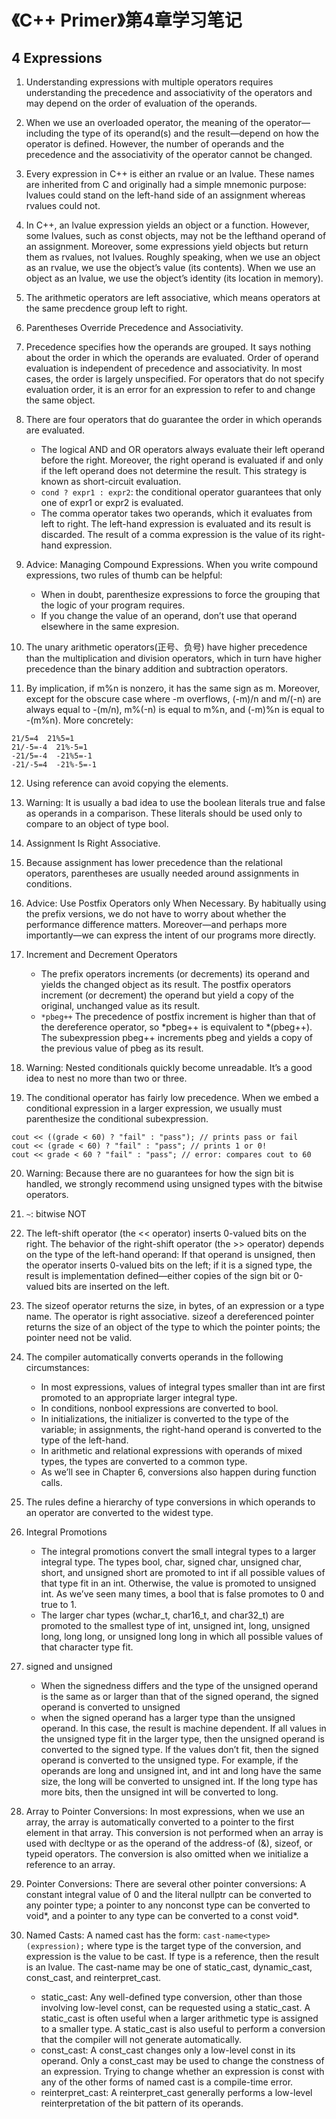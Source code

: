 # 《C++ Primer》第4章学习笔记

## 4 Expressions

1. Understanding expressions with multiple operators requires understanding the precedence and associativity of the operators and may depend on the order of evaluation of the operands. 

2. When we use an overloaded operator, the meaning of the operator—including the type of its operand(s) and the result—depend on how the operator is defined. However, the number of operands and the precedence and the associativity of the operator cannot be changed.

3. Every expression in C++ is either an rvalue or an lvalue. These names are inherited from C and originally had a simple mnemonic purpose: lvalues could stand on the left-hand side of an assignment whereas rvalues could not.

4. In C++, an lvalue expression yields an object or a function. However, some lvalues, such as const objects, may not be the lefthand operand of an assignment. Moreover, some expressions yield objects but return them as rvalues, not lvalues. Roughly speaking, when we use an object as an rvalue, we use the object’s value (its contents). When we use an object as an lvalue, we use the object’s identity (its location in memory).

5. The arithmetic operators are left associative, which means operators at the same precdence group left to right.

6. Parentheses Override Precedence and Associativity.

7. Precedence specifies how the operands are grouped. It says nothing about the order in which the operands are evaluated. Order of operand evaluation is independent of precedence and associativity. In most cases, the order is largely unspecified. For operators that do not specify evaluation order, it is an error for an expression to refer to and change the same object.

8. There are four operators that do guarantee the order in which operands are evaluated. 
    - The logical AND and OR operators always evaluate their left operand before the right. Moreover, the right operand is evaluated if and only if the left operand does not determine the result. This strategy is known as short-circuit evaluation.
    - `cond ? expr1 : expr2`: the conditional operator guarantees that only one of expr1 or expr2 is evaluated.
    - The comma operator takes two operands, which it evaluates from left to right. The left-hand expression is evaluated and its result is discarded. The result of a comma expression is the value of its right-hand expression.

9. Advice: Managing Compound Expressions. When you write compound expressions, two rules of thumb can be helpful:
    - When in doubt, parenthesize expressions to force the grouping that the logic of your program requires.
    - If you change the value of an operand, don’t use that operand elsewhere in the same expresion.

10. The unary arithmetic operators(正号、负号) have higher precedence than the multiplication and division operators, which in turn have higher precedence than the binary addition and subtraction operators. 

11. By implication, if m%n is nonzero, it has the same sign as m. Moreover, except for the obscure case where -m overflows, (-m)/n and m/(-n) are always equal to -(m/n), m%(-n) is equal to m%n, and (-m)%n is equal to -(m%n). More concretely:
```
21/5=4  21%5=1
21/-5=-4  21%-5=1
-21/5=-4  -21%5=-1
-21/-5=4  -21%-5=-1
```

12. Using reference can avoid copying the elements.

13. Warning: It is usually a bad idea to use the boolean literals true and false as operands in a comparison. These literals should be used only to compare to an object of type bool.

14. Assignment Is Right Associative.

15. Because assignment has lower precedence than the relational operators, parentheses are usually needed around assignments in conditions.

16. Advice: Use Postfix Operators only When Necessary. By habitually using the prefix versions, we do not have to worry about whether the performance difference matters. Moreover—and perhaps more importantly—we can express the intent of our programs more directly.

17. Increment and Decrement Operators
    - The prefix operators increments (or decrements) its operand and yields the changed object as its result. The postfix operators increment (or decrement) the operand but yield a copy of the original, unchanged value as its result.
    - `*pbeg++` The precedence of postfix increment is higher than that of the dereference operator, so \*pbeg++ is equivalent to \*(pbeg++). The subexpression pbeg++ increments pbeg and yields a copy of the previous value of pbeg as its result. 

18. Warning: Nested conditionals quickly become unreadable. It’s a good idea to nest no more than two or three.

19. The conditional operator has fairly low precedence. When we embed a conditional expression in a larger expression, we usually must parenthesize the conditional subexpression.
```
cout << ((grade < 60) ? "fail" : "pass"); // prints pass or fail
cout << (grade < 60) ? "fail" : "pass"; // prints 1 or 0!
cout << grade < 60 ? "fail" : "pass"; // error: compares cout to 60
```

20. Warning: Because there are no guarantees for how the sign bit is handled, we strongly recommend using unsigned types with the bitwise operators.

21. `~`: bitwise NOT

22. The left-shift operator (the << operator) inserts 0-valued bits on the right. The behavior of the right-shift operator (the >> operator) depends on the type of the left-hand operand: If that operand is unsigned, then the operator inserts 0-valued bits on the left; if it is a signed type, the result is implementation defined—either copies of the sign bit or 0-valued bits are inserted on the left.

23. The sizeof operator returns the size, in bytes, of an expression or a type name. The operator is right associative. sizeof a dereferenced pointer returns the size of an object of the type to which the pointer points; the pointer need not be valid.

24. The compiler automatically converts operands in the following circumstances:
    - In most expressions, values of integral types smaller than int are first promoted to an appropriate larger integral type.
    - In conditions, nonbool expressions are converted to bool.
    - In initializations, the initializer is converted to the type of the variable; in assignments, the right-hand operand is converted to the type of the left-hand.
    - In arithmetic and relational expressions with operands of mixed types, the types are converted to a common type.
    - As we’ll see in Chapter 6, conversions also happen during function calls.

25. The rules define a hierarchy of type conversions in which operands to an operator are converted to the widest type.

26. Integral Promotions
    - The integral promotions convert the small integral types to a larger integral type. The types bool, char, signed char, unsigned char, short, and unsigned short are promoted to int if all possible values of that type fit in an int. Otherwise, the value is promoted to unsigned int. As we’ve seen many times, a bool that is false promotes to 0 and true to 1.
    - The larger char types (wchar_t, char16_t, and char32_t) are promoted to the smallest type of int, unsigned int, long, unsigned long, long long, or
unsigned long long in which all possible values of that character type fit.

27. signed and unsigned
    - When the signedness differs and the type of the unsigned operand is the same as or larger than that of the signed operand, the signed operand is converted to unsigned
    - when the signed operand has a larger type than the unsigned operand. In this case, the result is machine dependent. If all values in the unsigned type fit in the larger type, then the unsigned operand is converted to the signed type. If the values don’t fit, then the signed operand is converted to the unsigned type. For example, if the operands are long and unsigned int, and int and long have the same size, the long will be converted to unsigned int. If the long type has more bits, then the unsigned int will be converted to long.

28. Array to Pointer Conversions: In most expressions, when we use an array, the array is automatically converted to a pointer to the first element in that array. This conversion is not performed when an array is used with decltype or as the operand of the address-of (&), sizeof, or typeid operators. The conversion is also omitted when we initialize a reference to an array. 

29. Pointer Conversions: There are several other pointer conversions: A constant integral value of 0 and the literal nullptr can be converted to any pointer type; a pointer to any nonconst type can be converted to void\*, and a pointer to any type can be converted to a const void\*. 

30. Named Casts: A named cast has the form: `cast-name<type>(expression);` where type is the target type of the conversion, and expression is the value to be cast. If type is a reference, then the result is an lvalue. The cast-name may be one of static_cast, dynamic_cast, const_cast, and reinterpret_cast.
    - static_cast: Any well-defined type conversion, other than those involving low-level const, can be requested using a static_cast. A static_cast is often useful when a larger arithmetic type is assigned to a smaller type. A static_cast is also useful to perform a conversion that the compiler will not generate automatically.
    - const_cast: A const_cast changes only a low-level const in its operand. Only a const_cast may be used to change the constness of an expression. Trying to change whether an expression is const with any of the other forms of named cast is a compile-time error.
    - reinterpret_cast: A reinterpret_cast generally performs a low-level reinterpretation of the bit pattern of its operands. 
